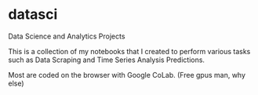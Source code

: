 # datasci
Data Science and Analytics Projects

This is a collection of my notebooks that I created to perform various tasks such as Data Scraping and Time Series Analysis Predictions.

Most are coded on the browser with Google CoLab. (Free gpus man, why else)
